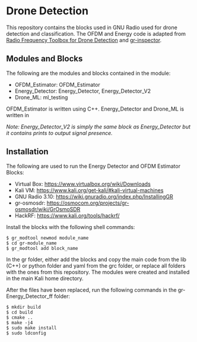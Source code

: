 # Drone Detection
This repository contains the blocks used in GNU Radio used for drone detection and classification. The OFDM and Energy code is adapted from [Radio Frequency Toolbox for Drone Detection](https://digitalcommons.odu.edu/ece_etds/160/) and [gr-inspector](https://github.com/gnuradio/gr-inspector).

## Modules and Blocks

The following are the modules and blocks contained in the module:
- OFDM_Estimator: OFDM_Estimator
- Energy_Detector: Energy_Detector, Energy_Detector_V2
- Drone_ML: ml_testing

OFDM_Estimator is written using C++. Energy_Detector and Drone_ML is written in 

*Note: Energy_Detector_V2 is simply the same block as Energy_Detector but it contains prints to output signal presence.*

## Installation

The following are used to run the Energy Detector and OFDM Estimator Blocks:
- Virtual Box: https://www.virtualbox.org/wiki/Downloads
- Kali VM: https://www.kali.org/get-kali/#kali-virtual-machines
- GNU Radio 3.10: https://wiki.gnuradio.org/index.php/InstallingGR
- gr-osmosdr: https://osmocom.org/projects/gr-osmosdr/wiki/GrOsmoSDR
- HackRF: https://www.kali.org/tools/hackrf/

Install the blocks with the following shell commands:
```
$ gr_modtool newmod module_name
$ cd gr-module_name
$ gr_modtool add block_name
```

In the gr folder, either add the blocks and copy the main code from the lib (C++) or python folder and yaml from the grc folder, or replace all folders with the ones from this repository. The modules were created and installed in the main Kali home directory.

After the files have been replaced, run the following commands in the gr-Energy_Detector_ff folder:
```
$ mkdir build
$ cd build
$ cmake ..
$ make -j4
$ sudo make install
$ sudo ldconfig
```

